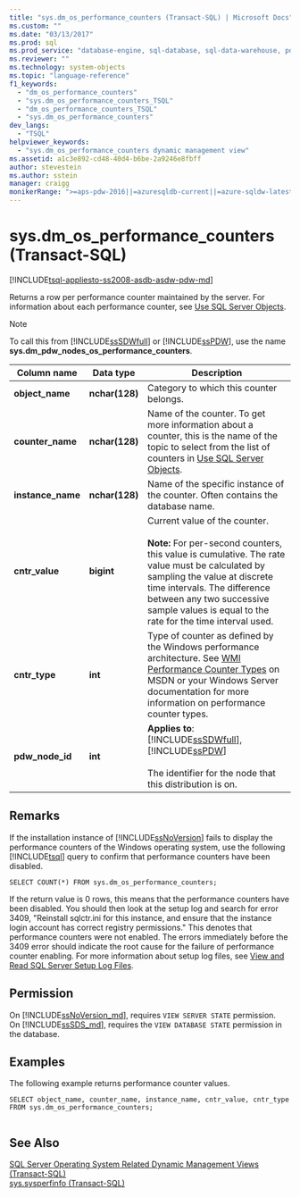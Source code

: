 ```yaml
---
title: "sys.dm_os_performance_counters (Transact-SQL) | Microsoft Docs"
ms.custom: ""
ms.date: "03/13/2017"
ms.prod: sql
ms.prod_service: "database-engine, sql-database, sql-data-warehouse, pdw"
ms.reviewer: ""
ms.technology: system-objects
ms.topic: "language-reference"
f1_keywords: 
  - "dm_os_performance_counters"
  - "sys.dm_os_performance_counters_TSQL"
  - "dm_os_performance_counters_TSQL"
  - "sys.dm_os_performance_counters"
dev_langs: 
  - "TSQL"
helpviewer_keywords: 
  - "sys.dm_os_performance_counters dynamic management view"
ms.assetid: a1c3e892-cd48-40d4-b6be-2a9246e8fbff
author: stevestein
ms.author: sstein
manager: craigg
monikerRange: ">=aps-pdw-2016||=azuresqldb-current||=azure-sqldw-latest||>=sql-server-2016||=sqlallproducts-allversions||>=sql-server-linux-2017||=azuresqldb-mi-current"
---
```

# sys.dm_os_performance_counters (Transact-SQL)
[!INCLUDE[tsql-appliesto-ss2008-asdb-asdw-pdw-md](../../includes/tsql-appliesto-ss2008-all-md.md)]

  Returns a row per performance counter maintained by the server. For information about each performance counter, see [Use SQL Server Objects](../../relational-databases/performance-monitor/use-sql-server-objects.md).  
  
> [!NOTE]  
>  To call this from [!INCLUDE[ssSDWfull](../../includes/sssdwfull-md.md)] or [!INCLUDE[ssPDW](../../includes/sspdw-md.md)], use the name **sys.dm_pdw_nodes_os_performance_counters**.  
  
|Column name|Data type|Description|  
|-----------------|---------------|-----------------|  
|**object_name**|**nchar(128)**|Category to which this counter belongs.|  
|**counter_name**|**nchar(128)**|Name of the counter. To get more information about a counter, this is the name of the topic to select from the list of counters in [Use SQL Server Objects](../../relational-databases/performance-monitor/use-sql-server-objects.md). |  
|**instance_name**|**nchar(128)**|Name of the specific instance of the counter. Often contains the database name.|  
|**cntr_value**|**bigint**|Current value of the counter.<br /><br /> **Note:** For per-second counters, this value is cumulative. The rate value must be calculated by sampling the value at discrete time intervals. The difference between any two successive sample values is equal to the rate for the time interval used.|  
|**cntr_type**|**int**|Type of counter as defined by the Windows performance architecture. See [WMI Performance Counter Types](http://msdn2.microsoft.com/library/aa394569.aspx) on MSDN or your Windows Server documentation for more information on performance counter types.|  
|**pdw_node_id**|**int**|**Applies to**: [!INCLUDE[ssSDWfull](../../includes/sssdwfull-md.md)], [!INCLUDE[ssPDW](../../includes/sspdw-md.md)]<br /><br /> The identifier for the node that this distribution is on.|  
  
## Remarks  
 If the installation instance of [!INCLUDE[ssNoVersion](../../includes/ssnoversion-md.md)] fails to display the performance counters of the Windows operating system, use the following [!INCLUDE[tsql](../../includes/tsql-md.md)] query to confirm that performance counters have been disabled.  
  
```  
SELECT COUNT(*) FROM sys.dm_os_performance_counters;  
```  
  
 If the return value is 0 rows, this means that the performance counters have been disabled. You should then look at the setup log and search for error 3409, "Reinstall sqlctr.ini for this instance, and ensure that the instance login account has correct registry permissions."  This denotes that performance counters were not enabled. The errors immediately before the 3409 error should indicate the root cause for the failure of performance counter enabling. For more information about setup log files, see [View and Read SQL Server Setup Log Files](../../database-engine/install-windows/view-and-read-sql-server-setup-log-files.md).  
  
## Permission

On [!INCLUDE[ssNoVersion_md](../../includes/ssnoversion-md.md)], requires `VIEW SERVER STATE` permission.   
On [!INCLUDE[ssSDS_md](../../includes/sssds-md.md)], requires the `VIEW DATABASE STATE` permission in the database.   
 
## Examples  
 The following example returns performance counter values.  
  
```  
SELECT object_name, counter_name, instance_name, cntr_value, cntr_type  
FROM sys.dm_os_performance_counters;  
  
```  
  
## See Also  
  [SQL Server Operating System Related Dynamic Management Views &#40;Transact-SQL&#41;](../../relational-databases/system-dynamic-management-views/sql-server-operating-system-related-dynamic-management-views-transact-sql.md)   
 [sys.sysperfinfo &#40;Transact-SQL&#41;](../../relational-databases/system-compatibility-views/sys-sysperfinfo-transact-sql.md)  
  
  


